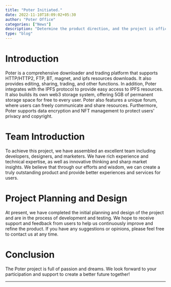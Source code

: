 ```yaml
---
title: "Poter Initiated."
date: 2022-11-10T18:09:02+05:30
author: "Poter Office"
categories: ["News"]
description: "Determine the product direction, and the project is officially established."
type: "blog"
---
```


# Introduction

Poter is a comprehensive downloader and trading platform that supports HTTP/HTTP2, FTP, BT, magnet, and ipfs resources downloads. It also provides editing, sharing, trading, and other functions. In addition, Poter integrates with the IPFS protocol to provide easy access to IPFS resources. It also builds its own web3 storage system, offering 5GB of permanent storage space for free to every user. Poter also features a unique forum, where users can freely communicate and share resources. Furthermore, Poter supports data encryption and NFT management to protect users' privacy and copyright.

# Team Introduction

To achieve this project, we have assembled an excellent team including developers, designers, and marketers. We have rich experience and technical expertise, as well as innovative thinking and sharp market insights. We believe that through our efforts and wisdom, we can create a truly outstanding product and provide better experiences and services for users.


# Project Planning and Design

At present, we have completed the initial planning and design of the project and are in the process of development and testing. We hope to receive support and feedback from users to help us continuously improve and refine the product. If you have any suggestions or opinions, please feel free to contact us at any time.

# Conclusion
The Poter project is full of passion and dreams. We look forward to your participation and support to create a better future together!


--- 